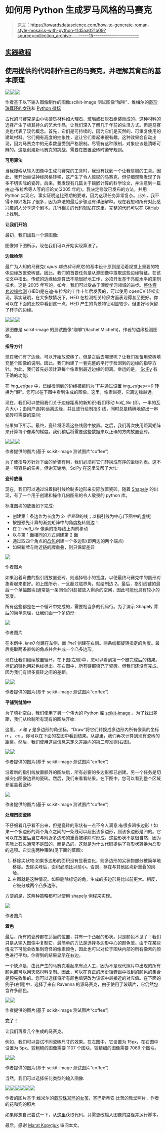 # 如何用 Python 生成罗马风格的马赛克

> 原文：<https://towardsdatascience.com/how-to-generate-roman-style-mosaics-with-python-11d5aa021b09?source=collection_archive---------15----------------------->

## [实践教程](https://towardsdatascience.com/tagged/hands-on-tutorials)

## 使用提供的代码制作自己的马赛克，并理解其背后的基本原理

![](img/6e241f9d53129d55ca97908d5a10d2fd.png)![](img/8ed6c2aaf8253ebb2ca0befc47665cc7.png)![](img/dcffa8750be2b9232674ef5a0b771b74.png)

作者基于以下输入图像制作的图像:scikit-image 测试图像“咖啡”、维梅尔的[戴珍珠耳环的女孩](https://commons.wikimedia.org/wiki/File:Girl_with_a_Pearl_Earring.jpg)和 [Python 徽标](https://www.python.org/community/logos/)

古代的马赛克是由小块硬质材料如大理石、玻璃或石灰石组装而成的。这种材料的选择产生了极其持久的艺术作品，让我们深入了解几千年前的生活方式。但是马赛克也代表了现代概念。首先，它们是可持续的，因为它们是天然的、可重复使用的建筑材料。它们拥有高度的抽象性，这让它们看起来很有趣。这种效果会自动出现，因为马赛克中的元素数量受到严格限制。尽管有这种限制，对象应该是清晰可辨的。这是创建新马赛克的挑战，需要在放置瓷砖时遵守规则。

**可用算法**

当我搜索从输入图像中生成马赛克的工具时，我没有找到一个让我信服的工具。因此，我开始尝试神经风格转移，这产生了令人惊叹的马赛克，但仔细观察发现了许多不切实际的瓷砖。后来，我发现有几篇关于镶嵌计算的科学论文，并注意到一篇由迪·布拉希等人写的旧论文(2005 年的)。我决定修改已发布的方法，并用 Python 实现它。事实证明这比预期的要难，因为这项任务异常复杂。此外，我不得不即兴发挥了很多，因为算法的最后步骤没有详细解释。现在我想和所有对此感兴趣的人分享这个剧本。几行相关的代码就贴在这里，完整的代码可以在 [GitHub](https://github.com/yobeatz/mosaic) 上找到。

**让我们开始**

最初，我们加载一个源图像:

图像如下图所示。现在我们可以开始实现算法了。

**边缘检测**

最广为人知的马赛克( *opus 蠕虫状马赛克*)的基本设计原则是沿着视觉上重要的物体边缘放置瓷砖链。因此，我们的首要任务是从源图像中提取这些边缘特征。在该论文中指出，传统的边缘检测算法不能很好地工作，必须开发基于亮度水平的定制技术。这是 2005 年写的。如今，我们可以受益于深度学习领域的进步。[整体嵌套边缘检测](https://arxiv.org/abs/1504.06375) (HED)是在迪·布拉希的工作十年后发表的，可以使用 openCV 轻松实现。事实证明，在大多数情况下，HED 在检测相关轮廓方面表现得甚至更好。你可以在下面的比较中看到这一点，HED 产生的背景特征明显较少，但更好地保留了杯子的边缘。

![](img/9fee5195dbd98300ce8afd40c7ad4bc6.png)![](img/094ecda4c7783d8f389eaaee3872a7de.png)![](img/1e1ba3f19209fe020115e4fc0476996d.png)

源图像是 scikit-image 的测试图像“咖啡”(Rachel Michetti)。作者的边缘检测图像。

**指导方针**

现在我们有了边缘，可以开始放瓷砖了。但是之后去哪里呢？让我们准备用瓷砖填充整个图像的说明。因此，我们构建了一套完整的平行于检测到的边缘的指导方针。为此，我们首先必须计算每个像素到最近边缘的距离。幸运的是， [SciPy](https://www.scipy.org/) 有正确的功能:

在 *img_edges* 中，已经检测到的边缘被编码为“1”并通过设置 *img_edges==0* 转换为“假”。您可以在下图中看到生成的图像。这里，像素越亮，它离边缘越远。

现在，我们可以使用我们关于边缘距离的新知识:我们移动 *half_tile* (即，一半的瓦片大小；由用户选择)远离边缘，并且逐行绘制指引线，同时总是精确地留出一串瓷砖将需要的空间:

结果如下所示。最终，瓷砖将沿着这些线居中放置。之后，我们再次使用距离矩阵来计算每个像素的梯度。我们稍后将需要这些数据来以正确的方向放置瓷砖。

![](img/9ec88428c8aa38105f48dc02a34866b7.png)![](img/b8146e315c0ad118b38d8ca1f2ae21ef.png)![](img/0352ec0e90f5823db760896214ae4cf2.png)

作者提供的图片(基于 scikit-image 测试图片“coffee”)

为了使指导方针对下面的步骤有用，我们必须将它们转换成有序的坐标列表。这不是一项容易的任务，但谢天谢地，SciPy 在这里又帮了大忙:

**瓷砖放置**

现在，我们可以通过沿着指引线绘制多边形来实际放置瓷砖。随着 [Shapely](https://github.com/Toblerity/Shapely) 的出现，有了一个用于创建和操作几何图形的令人敬畏的 python 库。

标准图块的放置如下完成:

*   创建第 1 条边作为长度为 2⋅ *半瓷砖*的线；以指引线为中心(下图中的虚线)
*   按照预先计算的渐变矩阵中的角度旋转侧边 1
*   在 2⋅ *half_tile* 像素的指导线上向前移动
*   以与第 1 面相同的方式创建第 2 面
*   通过取四个角点的[凸包](https://shapely.readthedocs.io/en/stable/manual.html#object.convex_hull)创建一个多边形(即两边的两个端点)
*   如果新牌与附近链的牌重叠，则只保留差异

![](img/614c04035892af34b159c85216db71c3.png)

作者图片

如果沿着弯曲的指引线放置瓷砖，则选择较小的宽度，以便最终马赛克中的圆形对象看起来更好。如上图所示，一旦超过临界角，就绘制边 2。最后，指引线链的最后一个单幅图块(通常是一条闭合的线)被放入剩余的空间，因此可能也具有较小的宽度。

所有这些都是在一个循环中完成的，需要相当多的代码行。为了演示 Shapely 背后的简单原理，让我们画一个多边形:

![](img/85bd2939ef72ed3e8eb5e5d944ab8253.png)

作者图片

在本例中, *line0* 创建在左侧，而 *line1* 创建在右侧。两条线都旋转指定的角度。最后提取两条直线的角点并合并成一个凸多边形。

现在让我们继续放置循环。在下图(左侧)中，您可以看到第一个链完成后的结果。标记的链也用彩色线标出。在右图中，所有链都填充了瓷砖。但我们还没有完成，因为我们有很多瓷砖之间的差距。

![](img/445dcf57064373d8bbce8ae882dca4a0.png)![](img/6608acfc4ab9d3ea26f39f81d9e4bf01.png)

作者提供的图片(基于 scikit-image 测试图片“coffee”)

**平铺到缝隙中**

为了填补空白，我们使用了另一个伟大的 Python 库 [scikit-image](https://scikit-image.org/) 。为了找出差距，我们从绘制所有现有的图块开始:

这里， *x* 和 *y* 是多边形的角坐标。“Draw”将它们转换成多边形内所有像素的坐标 *rr* ， *cc* 。你可以在下面的左图中看到结果。从那里，我们再次计算到现有瓷砖的距离。然后，我们使用这些信息来定义差距内的第二套准则(右图)。

![](img/9cade4bfb404fd76d08324efc1d8e771.png)![](img/d8fc09fb5e8732788db8a056a71ad80a.png)

作者提供的图片(基于 scikit-image 测试图片“coffee”)

沿着新的指引线放置额外的图块后，所有必要的多边形都已创建。另一个任务是切掉突出图像边界的瓷砖。然后，我们来看看结果。在下图中，您可以看到整个区域都覆盖着瓷砖:

![](img/d083df760ba3568c76b818b7a8780727.png)

作者提供的图片(基于 scikit-image 测试图片“coffee”)

**处理凹面瓷砖**

不仔细看几乎看不出来，但是瓷砖的形状有一点不令人满意:有很多凹多边形！如果一个多边形的两个角点之间的一条线可以超出该多边形，则该多边形是凹的。它可以在放置后当它与附近多边形的重叠被移除时形成。这些形状不是很自然，因为实际上石头通常不是凹的，而是凸的。这就是为什么代码提供了将形状转换为凸形的选项。它实施两种策略(见下面的草图):

1.  移除尖状物:如果多边形的面积没有显著变化，则多边形的尖状物部分被简单地移除。去除尖峰后，面积必须比以前小。否则，存在与其他区块新重叠的风险。
2.  右图就是这种情况。如果删除标记的角，生成的多边形将比以前更大。相反，它被分成两个凸多边形。

方便的是，这两种策略都可以使用 shapely 例程来实现。

![](img/3d53297c0e21b3850a51d5da4455ac75.png)

作者图片

**着色**

最后，所有的瓷砖都在适当的位置，并有一个凸起的形状。只是颜色不见了！我们只是从输入图像中复制它。最简单的方法是选择多边形中心的颜色值。由于在某些情况下可能会收集到奇怪的像素颜色，因此也可以对位于图块内部的所有像素的颜色进行平均。你得到的结果显示在右边。

一个缺点是，由此产生的马赛克看起来有点人工，因为不是现代照片中出现的所有颜色都可以用天然材料复制。因此，可以在真正的历史镶嵌画中找到的颜色的集合是预先收集的。您可以选择将所有颜色值更改为该源中最接近的对应值。在下面的例子(右侧)中，选择了来自 Ravenna 的源马赛克，由于使用了玻璃片，它仍然包含许多颜色。

![](img/c3631a217e058f411d49e3cdddec2ad7.png)![](img/b20993ff1e8a66ba8d80e3b5231116e5.png)

作者提供的图片(基于 scikit-image 测试图片“coffee”)

**完了！**

让我们再看几个生成的马赛克。

例如，我们可以尝试不同瓷砖尺寸的效果。在左图中，它设置为 15px，在右图中设置为 5px。较粗糙的图像需要 1107 个图块，较精细的图像需要 7069 个图块。

![](img/bd07efe549b56aa93dd9b41c71d4f4e2.png)![](img/43439838d0dbe87f026dc6d810057d36.png)

作者提供的图片(基于 scikit-image 测试图片“coffee”)

当然，我们可以选择任何类型的输入图像:

![](img/735e617c7519452490f559787786bf0b.png)![](img/5d415efde71b8fd485c59884882e7d8c.png)![](img/4b50be5c9dd1b9cb465a0f70f4fd7c50.png)![](img/444d82c756148ccd1718ab4960120d20.png)![](img/029a2daeb36077913232d96fb7d48edd.png)![](img/57a0746fba17fe150015dabbac63d43d.png)

作者的图片基于:维米尔的[戴珍珠耳环的女孩](https://commons.wikimedia.org/wiki/File:Girl_with_a_Pearl_Earring.jpg)，塞巴斯蒂安·比茨的教堂照片，作者的花和狗的照片

如果你想自己尝试一下，从[这里](https://github.com/yobeatz/mosaic)获取代码。只需更改输入图像的路径并运行脚本。

最后，感谢 [Marat Kopytjuk](https://medium.com/u/891434466d3b?source=post_page-----11d5aa021b09--------------------------------) 审阅本文。
